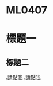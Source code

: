 # ML0407
# 標題一
## 標題二

.[請點我](https://www.google.com/)
.[請點我](https://en.wikibooks.org/wiki/LaTeX/Mathematics)
